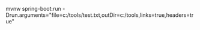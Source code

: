 mvnw spring-boot:run -Drun.arguments="file=c:/tools/test.txt,outDir=c:/tools,links=true,headers=true"
